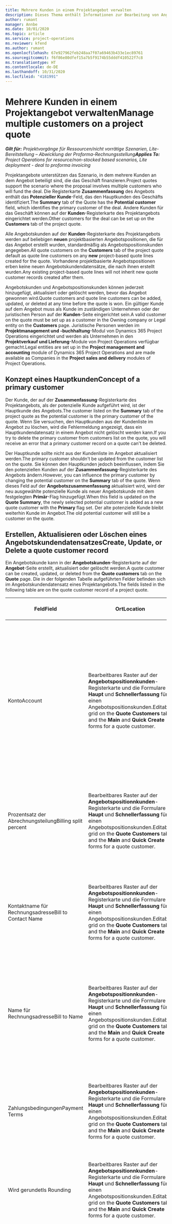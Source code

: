 ```yaml
---
title: Mehrere Kunden in einem Projektangebot verwalten
description: Dieses Thema enthält Informationen zur Bearbeitung von Angeboten, an denen mehrere Kunden beteiligt sind, die das Projekt finanzieren.
author: rumant
manager: Annbe
ms.date: 10/01/2020
ms.topic: article
ms.service: project-operations
ms.reviewer: kfend
ms.author: rumant
ms.openlocfilehash: 67e927962feb248aa7f07a69463b433e1ec89761
ms.sourcegitcommit: f6f86e80dfef15a7b5f9174b55dddf410522f7c8
ms.translationtype: HT
ms.contentlocale: de-DE
ms.lasthandoff: 10/31/2020
ms.locfileid: "4181991"
---
```

# <a name="manage-multiple-customers-on-a-project-quote"></a><span data-ttu-id="8bb48-103">Mehrere Kunden in einem Projektangebot verwalten</span><span class="sxs-lookup"><span data-stu-id="8bb48-103">Manage multiple customers on a project quote</span></span>

<span data-ttu-id="8bb48-104">_**Gilt für:** Projektvorgänge für Ressourcen/nicht vorrätige Szenarien, Lite-Bereitstellung – Abwicklung der Proforma-Rechnungsstellung_</span><span class="sxs-lookup"><span data-stu-id="8bb48-104">_**Applies To:** Project Operations for resource/non-stocked based scenarios, Lite deployment - deal to proforma invoicing_</span></span>

<span data-ttu-id="8bb48-105">Projektangebote unterstützen das Szenario, in dem mehrere Kunden an dem Angebot beteiligt sind, die das Geschäft finanzieren.</span><span class="sxs-lookup"><span data-stu-id="8bb48-105">Project quotes support the scenario where the proposal involves multiple customers who will fund the deal.</span></span> <span data-ttu-id="8bb48-106">Die Registerkarte **Zusammenfassung** des Angebots enthält das **Potenzieller Kunde**-Feld, das den Hauptkunden des Geschäfts identifiziert.</span><span class="sxs-lookup"><span data-stu-id="8bb48-106">The **Summary** tab of the Quote has the **Potential customer** field, which identifies the primary customer of the deal.</span></span> <span data-ttu-id="8bb48-107">Andere Kunden für das Geschäft können auf der **Kunden**-Registerkarte des Projektangebots eingerichtet werden.</span><span class="sxs-lookup"><span data-stu-id="8bb48-107">Other customers for the deal can be set up on the **Customers** tab of the project quote.</span></span>

<span data-ttu-id="8bb48-108">Alle Angebotskunden auf der **Kunden**-Registerkarte des Projektangebots werden auf beliebigen **neuen** projektbasierten Angebotspositionen, die für das Angebot erstellt wurden, standardmäßig als Angebotspositionskunden angegeben.</span><span class="sxs-lookup"><span data-stu-id="8bb48-108">All quote customers on the **Customers** tab of the project quote default as quote line customers on any **new** project-based quote lines created for the quote.</span></span> <span data-ttu-id="8bb48-109">Vorhandene projektbasierte Angebotspositionen erben keine neuen Angebotskundendatensätze, die nach ihnen erstellt wurden.</span><span class="sxs-lookup"><span data-stu-id="8bb48-109">Any existing project-based quote lines will not inherit new quote customer records created after them.</span></span>

<span data-ttu-id="8bb48-110">Angebotskunden und Angebotspositionskunden können jederzeit hinzugefügt, aktualisiert oder gelöscht werden, bevor das Angebot gewonnen wird.</span><span class="sxs-lookup"><span data-stu-id="8bb48-110">Quote customers and quote line customers can be added, updated, or deleted at any time before the quote is won.</span></span> <span data-ttu-id="8bb48-111">Ein gültiger Kunde auf dem Angebot muss als Kunde im zuständigen Unternehmen oder der juristischen Person auf der **Kunden**-Seite eingerichtet sein.</span><span class="sxs-lookup"><span data-stu-id="8bb48-111">A valid customer on the quote must be set up as a customer in the Owning company or Legal entity on the **Customers** page.</span></span> <span data-ttu-id="8bb48-112">Juristische Personen werden im **Projektmanagement und -buchhaltung**-Modul von Dynamics 365 Project Operations eingerichtet und werden als Unternehmen in den **Projektverkauf und Lieferung**-Module von Project Operations verfügbar gemacht.</span><span class="sxs-lookup"><span data-stu-id="8bb48-112">Legal entities are set up in the **Project management and accounting** module of Dynamics 365 Project Operations and are made available as Companies in the **Project sales and delivery** modules of Project Operations.</span></span>

## <a name="concept-of-a-primary-customer"></a><span data-ttu-id="8bb48-113">Konzept eines Hauptkunden</span><span class="sxs-lookup"><span data-stu-id="8bb48-113">Concept of a primary customer</span></span>

<span data-ttu-id="8bb48-114">Der Kunde, der auf der **Zusammenfassung**-Registerkarte des Projektangebots, als der potenzielle Kunde aufgeführt wird, ist der Hauptkunde des Angebots.</span><span class="sxs-lookup"><span data-stu-id="8bb48-114">The customer listed on the **Summary** tab of the project quote as the potential customer is the primary customer of the quote.</span></span> <span data-ttu-id="8bb48-115">Wenn Sie versuchen, den Hauptkunden aus der Kundenliste im Angebot zu löschen, wird die Fehlermeldung angezeigt, dass ein Hauptkundendatensatz in einem Angebot nicht gelöscht werden kann.</span><span class="sxs-lookup"><span data-stu-id="8bb48-115">If you try to delete the primary customer from customers list on the quote, you will receive an error that a primary customer record on a quote can't be deleted.</span></span>

<span data-ttu-id="8bb48-116">Der Hauptkunde sollte nicht aus der Kundenliste im Angebot aktualisiert werden.</span><span class="sxs-lookup"><span data-stu-id="8bb48-116">The primary customer shouldn't be updated from the customer list on the quote.</span></span> <span data-ttu-id="8bb48-117">Sie können den Hauptkunden jedoch beeinflussen, indem Sie den potenziellen Kunden auf der **Zusammenfassung**-Registerkarte des Angebots ändern.</span><span class="sxs-lookup"><span data-stu-id="8bb48-117">However, you can influence the primary customer by changing the potential customer on the **Summary** tab of the quote.</span></span> <span data-ttu-id="8bb48-118">Wenn dieses Feld auf der **Angebotszusammenfassung** aktualisiert wird, wird der neu ausgewählte potenzielle Kunde als neuer Angebotskunde mit dem festgelegten **Primär**-Flag hinzugefügt.</span><span class="sxs-lookup"><span data-stu-id="8bb48-118">When this field is updated on the **Quote Summary**, the newly selected potential customer is added as a new quote customer with the **Primary** flag set.</span></span> <span data-ttu-id="8bb48-119">Der alte potenzielle Kunde bleibt weiterhin Kunde im Angebot.</span><span class="sxs-lookup"><span data-stu-id="8bb48-119">The old potential customer will still be a customer on the quote.</span></span>

## <a name="create-update-or-delete-a-quote-customer-record"></a><span data-ttu-id="8bb48-120">Erstellen, Aktualisieren oder Löschen eines Angebotskundendatensatzes</span><span class="sxs-lookup"><span data-stu-id="8bb48-120">Create, Update, or Delete a quote customer record</span></span>

<span data-ttu-id="8bb48-121">Ein Angebotskunde kann in der **Angebotskunden**-Registerkarte auf der **Angebot**-Seite erstellt, aktualisiert oder gelöscht werden.</span><span class="sxs-lookup"><span data-stu-id="8bb48-121">A quote customer can be created, updated, or deleted from the **Quote customers** tab on the **Quote** page.</span></span> <span data-ttu-id="8bb48-122">Die in der folgenden Tabelle aufgeführten Felder befinden sich im Angebotskundendatensatz eines Projektangebots.</span><span class="sxs-lookup"><span data-stu-id="8bb48-122">The fields listed in the following table are on the quote customer record of a project quote.</span></span>

| <span data-ttu-id="8bb48-123">**Feld**</span><span class="sxs-lookup"><span data-stu-id="8bb48-123">**Field**</span></span> | <span data-ttu-id="8bb48-124">**Ort**</span><span class="sxs-lookup"><span data-stu-id="8bb48-124">**Location**</span></span> | <span data-ttu-id="8bb48-125">**Beschreibung**</span><span class="sxs-lookup"><span data-stu-id="8bb48-125">**Description**</span></span> | <span data-ttu-id="8bb48-126">**Downstream-Auswirkungen**</span><span class="sxs-lookup"><span data-stu-id="8bb48-126">**Downstream impact**</span></span> |
| --- | --- | --- | --- |
| <span data-ttu-id="8bb48-127">Konto</span><span class="sxs-lookup"><span data-stu-id="8bb48-127">Account</span></span> | <span data-ttu-id="8bb48-128">Bearbeitbares Raster auf der **Angebotspositionnkunden**-Registerkarte und die Formulare **Haupt** und **Schnellerfassung** für einen Angebotspositionskunden.</span><span class="sxs-lookup"><span data-stu-id="8bb48-128">Editable grid on the **Quote Customers** tab and the **Main** and **Quick Create** forms for a quote customer.</span></span> | <span data-ttu-id="8bb48-129">Führt alle aktiven Konten auf.</span><span class="sxs-lookup"><span data-stu-id="8bb48-129">Lists all the active accounts.</span></span> <span data-ttu-id="8bb48-130">Dieses Feld wird gesperrt, nachdem der Datensatz erstellt wurde.</span><span class="sxs-lookup"><span data-stu-id="8bb48-130">This field is locked after the record is created.</span></span> <span data-ttu-id="8bb48-131">Wenn Sie ihn aktualisieren möchten, löschen Sie den Datensatz und erstellen Sie ihn neu.</span><span class="sxs-lookup"><span data-stu-id="8bb48-131">If you want to update it, delete the record, and re-create it.</span></span> <span data-ttu-id="8bb48-132">Wenn Sie Ist-Daten aufgezeichnet haben oder wenn der Angebotskundendatensatz ein Hauptkunde ist, können Sie den Datensatz löschen.</span><span class="sxs-lookup"><span data-stu-id="8bb48-132">If you have recorded any actuals, or if the quote customer record is a primary customer, you will be allowed to delete the record.</span></span> | <span data-ttu-id="8bb48-133">Angebotspositionskunden werden als Angebotspositionskunden kopiert, wenn eine Angebotsposition erstellt wird.</span><span class="sxs-lookup"><span data-stu-id="8bb48-133">Quote customers are copied over as quote line customers when a quote line is created.</span></span> <span data-ttu-id="8bb48-134">Angebotskunden werden auch zu den Kunden der Projektvertrags kopiert, wenn ein Angebot gewonnen wird.</span><span class="sxs-lookup"><span data-stu-id="8bb48-134">Quote customers are also copied over to the project contract customers when a quote is won.</span></span> |
| <span data-ttu-id="8bb48-135">Prozentsatz der Abrechnungsteilung</span><span class="sxs-lookup"><span data-stu-id="8bb48-135">Billing split percent</span></span> | <span data-ttu-id="8bb48-136">Bearbeitbares Raster auf der **Angebotspositionnkunden**-Registerkarte und die Formulare **Haupt** und **Schnellerfassung** für einen Angebotspositionskunden.</span><span class="sxs-lookup"><span data-stu-id="8bb48-136">Editable grid on the **Quote Customers** tab and the **Main** and **Quick Create** forms for a quote customer.</span></span> | <span data-ttu-id="8bb48-137">Stellen Sie den Prozentsatz jeder nicht in Rechnung gestellten Verkaufstransaktion dar, die diesem Angebotskunden zugeordnet wird.</span><span class="sxs-lookup"><span data-stu-id="8bb48-137">Represent the percentage of each unbilled sales transaction that will be attributed to this quote customer.</span></span> | <span data-ttu-id="8bb48-138">Wird zu erstellten neuen Angebotspositionen und zu Projektvertragskunden kopiert.</span><span class="sxs-lookup"><span data-stu-id="8bb48-138">Copied over to new quote lines created and to project contract customers.</span></span> |
| <span data-ttu-id="8bb48-139">Kontaktname für Rechnungsadresse</span><span class="sxs-lookup"><span data-stu-id="8bb48-139">Bill to Contact Name</span></span> | <span data-ttu-id="8bb48-140">Bearbeitbares Raster auf der **Angebotspositionnkunden**-Registerkarte und die Formulare **Haupt** und **Schnellerfassung** für einen Angebotspositionskunden.</span><span class="sxs-lookup"><span data-stu-id="8bb48-140">Editable grid on the **Quote Customers** tab and the **Main** and **Quick Create** forms for a quote customer.</span></span> | <span data-ttu-id="8bb48-141">Dies ist ein Textfeld und sollte verwendet werden, um die Rechnungskontaktperson für diesen Kunden zu identifizieren.</span><span class="sxs-lookup"><span data-stu-id="8bb48-141">This is a text field and should be used to identify the Invoice contact person for this customer.</span></span> <span data-ttu-id="8bb48-142">Diese werden standardmäßig aus dem zugehörigen Kontodatensatz übernommen</span><span class="sxs-lookup"><span data-stu-id="8bb48-142">These are defaulted from the related account record</span></span> | <span data-ttu-id="8bb48-143">Wird zu Projektvertragskunden kopiert, wenn ein Angebot gewonnen wird, und anschließend in das Feld „Vertragsname für Rechnungsadresse“ auf der Rechnung kopiert, die für diesen Kunden erstellt wurde.</span><span class="sxs-lookup"><span data-stu-id="8bb48-143">Copied over to project contract customers when a Quote is won and in turn to the Bill to Contract name field on the Invoice that is generated for this customer.</span></span> |
| <span data-ttu-id="8bb48-144">Name für Rechnungsadresse</span><span class="sxs-lookup"><span data-stu-id="8bb48-144">Bill to Name</span></span> | <span data-ttu-id="8bb48-145">Bearbeitbares Raster auf der **Angebotspositionnkunden**-Registerkarte und die Formulare **Haupt** und **Schnellerfassung** für einen Angebotspositionskunden.</span><span class="sxs-lookup"><span data-stu-id="8bb48-145">Editable grid on the **Quote Customers** tab and the **Main** and **Quick Create** forms for a quote customer.</span></span> | <span data-ttu-id="8bb48-146">Dieses Textfeld sollte verwendet werden, um die Rechnungskontaktperson für diesen Kunden zu identifizieren.</span><span class="sxs-lookup"><span data-stu-id="8bb48-146">This text field should be used to identify the invoice contact person for this customer.</span></span> | <span data-ttu-id="8bb48-147">Wird zum Projektvertragskunden kopiert, wenn ein Angebot gewonnen wird, und anschließend in das Feld **Vertragsname für Rechnungsadresse** auf der Rechnung kopiert, die für diesen Kunden erstellt wurde.</span><span class="sxs-lookup"><span data-stu-id="8bb48-147">Copied to the project contract customers when a quote is won and in turn to the **Bill to Contract Name** field on the invoice that is generated for this customer.</span></span> |
| <span data-ttu-id="8bb48-148">Zahlungsbedingungen</span><span class="sxs-lookup"><span data-stu-id="8bb48-148">Payment Terms</span></span> | <span data-ttu-id="8bb48-149">Bearbeitbares Raster auf der **Angebotspositionnkunden**-Registerkarte und die Formulare **Haupt** und **Schnellerfassung** für einen Angebotspositionskunden.</span><span class="sxs-lookup"><span data-stu-id="8bb48-149">Editable grid on the **Quote Customers** tab and the **Main** and **Quick Create** forms for a quote customer.</span></span> | <span data-ttu-id="8bb48-150">Dies ist ein Optionssatz mit Werten, die standardmäßig aus dem zugehörigen Kontodatensatz stammen.</span><span class="sxs-lookup"><span data-stu-id="8bb48-150">This is an option set with values that default from the related account record.</span></span> | <span data-ttu-id="8bb48-151">Wird zum Projektvertragskunden kopiert, wenn ein Angebot gewonnen wird, und anschließend in das Feld **Vertragsname für Rechnungsadresse** auf der Rechnung kopiert, die für diesen Kunden erstellt wurde.</span><span class="sxs-lookup"><span data-stu-id="8bb48-151">Copied to the project contract customers when a quote is won and in turn to the **Bill to Contract Name** field on the invoice that is generated for this customer.</span></span> |
| <span data-ttu-id="8bb48-152">Wird gerundet</span><span class="sxs-lookup"><span data-stu-id="8bb48-152">Is Rounding</span></span> | <span data-ttu-id="8bb48-153">Bearbeitbares Raster auf der **Angebotspositionnkunden**-Registerkarte und die Formulare **Haupt** und **Schnellerfassung** für einen Angebotspositionskunden.</span><span class="sxs-lookup"><span data-stu-id="8bb48-153">Editable grid on the **Quote Customers** tab and the **Main** and **Quick Create** forms for a quote customer.</span></span> | <span data-ttu-id="8bb48-154">Gibt an, ob dieser Kunde ein Standardrundungskunde für dieses Geschäft ist.</span><span class="sxs-lookup"><span data-stu-id="8bb48-154">Indicates if this customer is a default rounding customer for this deal.</span></span> | <span data-ttu-id="8bb48-155">Wird an die Projektvertragskunden kopiert, wenn ein Angebot gewonnen wird.</span><span class="sxs-lookup"><span data-stu-id="8bb48-155">Copied to the project contract customers when a quote is won.</span></span> |
| <span data-ttu-id="8bb48-156">Zuständiges Unternehmen</span><span class="sxs-lookup"><span data-stu-id="8bb48-156">Owning Company</span></span> | <span data-ttu-id="8bb48-157">Bearbeitbares Raster auf der **Angebotspositionnkunden**-Registerkarte und die Formulare **Haupt** und **Schnellerfassung** für einen Angebotspositionskunden.</span><span class="sxs-lookup"><span data-stu-id="8bb48-157">Editable grid on the **Quote Customers** tab and the **Main** and **Quick Create** forms for a quote customer.</span></span> | <span data-ttu-id="8bb48-158">Die juristische Person, mit der dieser Kunde innerhalb der **Projektmanagement und -buchhaltung**-Modul eingerichtet ist.</span><span class="sxs-lookup"><span data-stu-id="8bb48-158">The Legal entity that this customer is set up with in the **Project management and accounting** module.</span></span> <span data-ttu-id="8bb48-159">Dieses Feld ist schreibgeschützt und auf das zuständige Unternehmen des Angebots selbst festgelegt.</span><span class="sxs-lookup"><span data-stu-id="8bb48-159">This field is read-only and is set to the owning company of the quote itself.</span></span> <span data-ttu-id="8bb48-160">Die Liste der Kunden, die in das **Konto**-Feld aufgenommen werden sollen, ist bereits auf die Liste des zuständigen Unternehmens im **Projektmanagement und -buchhaltung**-Modul von Project Operations gefiltert.</span><span class="sxs-lookup"><span data-stu-id="8bb48-160">The list of customers to add in the **Account** field is already filtered to the list from this owning company in the **Project management and accounting** module of Project Operations.</span></span> | <span data-ttu-id="8bb48-161">Das zuständige Unternehmen entspricht dem Konzept der juristischen Person im **Projektmanagement und -buchhaltung**-Modul von Project Operations.</span><span class="sxs-lookup"><span data-stu-id="8bb48-161">The Owning company equates to the concept of Legal entity in the **Project management and accounting** module of Project Operations.</span></span> <span data-ttu-id="8bb48-162">Alle Kosten und Einnahmen aus diesem Projekt werden im Hauptbuch des zuständigen Unternehmens ausgewiesen.</span><span class="sxs-lookup"><span data-stu-id="8bb48-162">All costs and revenue accruing from this project is accounted for in the General ledger of the owning company,</span></span> |
| <span data-ttu-id="8bb48-163">Nicht zu überschreitender Grenzwert</span><span class="sxs-lookup"><span data-stu-id="8bb48-163">Not-to-exceed limit</span></span> | <span data-ttu-id="8bb48-164">Bearbeitbares Raster auf der **Angebotspositionnkunden**-Registerkarte und die Formulare **Haupt** und **Schnellerfassung** für einen Angebotspositionskunden.</span><span class="sxs-lookup"><span data-stu-id="8bb48-164">Editable grid on the **Quote Customers** tab and the **Main** and **Quick Create** forms for a quote customer.</span></span> | <span data-ttu-id="8bb48-165">Gibt an, ob es ein ausgehandeltes Limit oder eine Obergrenze für den Gesamtbetrag gibt, der diesem Kunden für dieses Engagement in Rechnung gestellt wird.</span><span class="sxs-lookup"><span data-stu-id="8bb48-165">Indicates if there is a negotiated limit or cap to the overall amount that will be invoiced to this customer for this engagement.</span></span> | <span data-ttu-id="8bb48-166">Wird an die Projektvertragskunden kopiert, wenn ein Angebot gewonnen wird.</span><span class="sxs-lookup"><span data-stu-id="8bb48-166">Copied to the project contract customers when a quote is won.</span></span> |

## <a name="editing-billing-split-percentages"></a><span data-ttu-id="8bb48-167">Bearbeiten von Aufteilungsprozentsätzen</span><span class="sxs-lookup"><span data-stu-id="8bb48-167">Editing billing split percentages</span></span>

<span data-ttu-id="8bb48-168">Sie können die Prozentsätze für die Aufteilung der Abrechnung mithilfe der Inline-Rasterbearbeitung bearbeiten.</span><span class="sxs-lookup"><span data-stu-id="8bb48-168">You can edit the billing split percentages by using the in-line grid edit experience.</span></span> <span data-ttu-id="8bb48-169">Wenn die Prozentsätze für die Aufteilung der Abrechnung nicht 100 % betragen, tritt ein Fehler auf.</span><span class="sxs-lookup"><span data-stu-id="8bb48-169">When the billing split percentages don't total 100%, an error will occur.</span></span> <span data-ttu-id="8bb48-170">Aktualisieren Sie die Seite, nachdem Sie die Prozentsätze für die Aufteilung der Abrechnung aktualisiert haben, um den Fehler zu beheben.</span><span class="sxs-lookup"><span data-stu-id="8bb48-170">After you update the billing split percentages, refresh the page to remove the error.</span></span>

<span data-ttu-id="8bb48-171">Sie können auch **Gleichmäßig verteilen** im Angebotskunden-Unterraster auswählen.</span><span class="sxs-lookup"><span data-stu-id="8bb48-171">You can also try selecting **Evenly Distribute** on the quote customers' subgrid.</span></span> <span data-ttu-id="8bb48-172">Diese Aktion weist allen Angebotskunden Abrechnungssplits zu.</span><span class="sxs-lookup"><span data-stu-id="8bb48-172">This action allocates billing splits to all quote customers.</span></span> <span data-ttu-id="8bb48-173">Wenn es einen Rundungsfaktor gibt, wird dieser dem Rundungskunden hinzugefügt.</span><span class="sxs-lookup"><span data-stu-id="8bb48-173">If there is any rounding factor, that will be added to the rounding customer.</span></span> <span data-ttu-id="8bb48-174">Einer der Angebotskunden wird immer als Rundungskunde gekennzeichnet.</span><span class="sxs-lookup"><span data-stu-id="8bb48-174">One of the quote customers is always tagged as the rounding customer.</span></span> <span data-ttu-id="8bb48-175">Dies bedeutet, dass der Angebotskundendatensatz das **Rundung**-Flag auf **Ja** festgelegt hat.</span><span class="sxs-lookup"><span data-stu-id="8bb48-175">this means that the quote customer record has the **Rounding** flag set to **Yes**.</span></span> <span data-ttu-id="8bb48-176">In der Regel ist dies der Hauptkunde des Angebots, dies kann jedoch geändert werden.</span><span class="sxs-lookup"><span data-stu-id="8bb48-176">Typically this is the primary customer of the quote, but that can be changed.</span></span>
